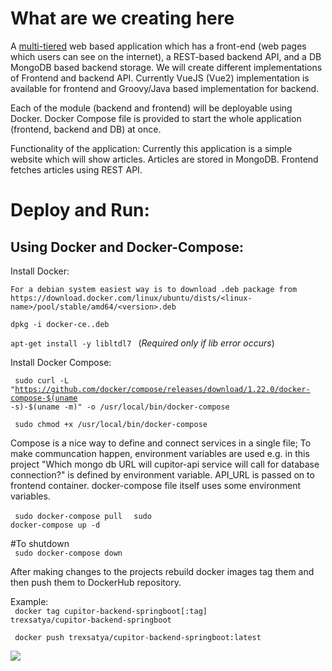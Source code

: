 # What are we creating here
A  <a href="https://en.wikipedia.org/wiki/Multitier_architecture">multi-tiered</a> web based application which has a front-end (web pages which users can see on the internet), a REST-based backend API, and a DB MongoDB based backend storage.
We will create different implementations of Frontend and backend API. Currently VueJS (Vue2) implementation is available for frontend and Groovy/Java based implementation for backend.

Each of the module (backend and frontend) will be deployable using Docker. 
Docker Compose file is provided to start the whole application (frontend, backend and DB) at once.

Functionality of the application: Currently this application is a simple website which will show articles. Articles are stored in MongoDB. Frontend fetches articles using REST API.

# Deploy and Run:

## Using Docker and Docker-Compose:
  Install Docker:
  
    For a debian system easiest way is to download .deb package from https://download.docker.com/linux/ubuntu/dists/<linux-name>/pool/stable/amd64/<version>.deb
  
   <code>dpkg -i docker-ce..deb </code>
  
   <code>apt-get install -y libltdl7 </code> (<i>Required only if lib error occurs</i>)
  
  Install Docker Compose:
  
  <code> sudo curl -L "https://github.com/docker/compose/releases/download/1.22.0/docker-compose-$(uname -s)-$(uname -m)" -o /usr/local/bin/docker-compose </code>
  
  <code> sudo chmod +x /usr/local/bin/docker-compose </code>
  
  Compose is a nice way to define and connect services in a single file; To make communcation happen, environment variables are used e.g. in this project "Which mongo db URL will cupitor-api service will call for database connection?" is defined by environment variable.
  API_URL is passed on to frontend container. docker-compose file itself uses some environment variables.

<code> sudo docker-compose pull </code>
<code> sudo <env variables> docker-compose up -d </code>

#To shutdown <br>
<code> sudo docker-compose down </code>


After making changes to the projects rebuild docker images tag them and then push them to DockerHub repository.

Example:<br>
<code> docker tag cupitor-backend-springboot[:tag] trexsatya/cupitor-backend-springboot </code>

<code> docker push trexsatya/cupitor-backend-springboot:latest </code>

<img src="https://docs.microsoft.com/en-us/dotnet/standard/microservices-architecture/docker-application-development-process/media/image20.png">
